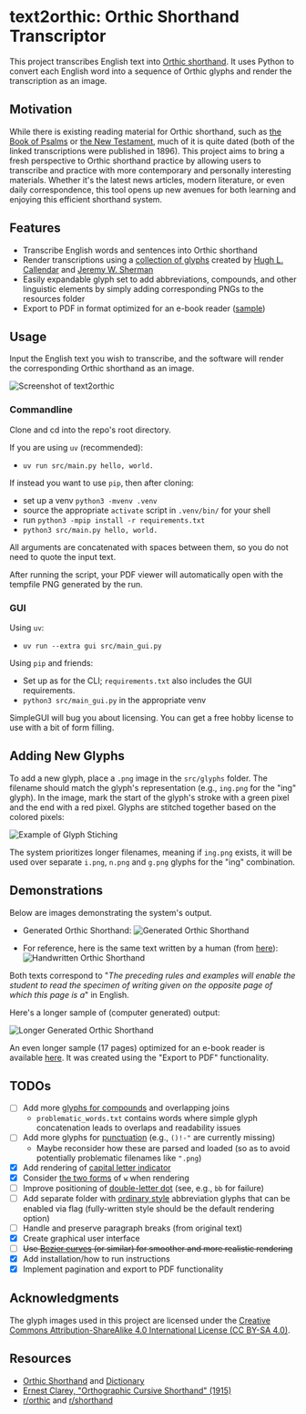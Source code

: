 # text2orthic: Orthic Shorthand Transcriptor

This project transcribes English text into [Orthic shorthand](https://orthic.shorthand.fun/). It uses Python to convert each English word into a sequence of Orthic glyphs and render the transcription as an image.

## Motivation
While there is existing reading material for Orthic shorthand, such as [the Book of Psalms](https://orthic.shorthand.fun/assets/reading/Orthic%20Psalms%201-20%20(Full%20Style)%201896%20Stevens.pdf) or [the New Testament](https://cdm15457.contentdm.oclc.org/digital/collection/p15457coll1/id/195/rec/1), much of it is quite dated (both of the linked transcriptions were published in 1896). This project aims to bring a fresh perspective to Orthic shorthand practice by allowing users to transcribe and practice with more contemporary and personally interesting materials. Whether it's the latest news articles, modern literature, or even daily correspondence, this tool opens up new avenues for both learning and enjoying this efficient shorthand system.


## Features
- Transcribe English words and sentences into Orthic shorthand
- Render transcriptions using a [collection of glyphs](https://orthic.shorthand.fun/manual#the-cursive-alphabet) created by [Hugh L. Callendar](https://en.wikipedia.org/wiki/Hugh_Longbourne_Callendar) and [Jeremy W. Sherman](https://jeremywsherman.com/)
- Easily expandable glyph set to add abbreviations, compounds, and other linguistic elements by simply adding corresponding PNGs to the resources folder
- Export to PDF in format optimized for an e-book reader ([sample](https://raw.githubusercontent.com/rmattila/text2orthic/main/resources/demo_ebook.pdf))

## Usage
Input the English text you wish to transcribe, and the software will render the corresponding Orthic shorthand as an image.

![Screenshot of text2orthic](resources/demo_gui.png)

### Commandline
Clone and cd into the repo's root directory.

If you are using `uv` (recommended):

* `uv run src/main.py hello, world.`

If instead you want to use `pip`, then after cloning:

* set up a venv `python3 -mvenv .venv`
* source the appropriate `activate` script in `.venv/bin/` for your shell
* run `python3 -mpip install -r requirements.txt`
* `python3 src/main.py hello, world.`

All arguments are concatenated with spaces between them, so you do not need to quote the input text.

After running the script, your PDF viewer will automatically open with the tempfile PNG generated by the run.

### GUI
Using `uv`:

* `uv run --extra gui src/main_gui.py`

Using `pip` and friends:

* Set up as for the CLI; `requirements.txt` also includes the GUI requirements.
* `python3 src/main_gui.py` in the appropriate venv

SimpleGUI will bug you about licensing. You can get a free hobby license to use with a bit of form filling.

## Adding New Glyphs
To add a new glyph, place a `.png` image in the `src/glyphs` folder. The filename should match the glyph's representation (e.g., `ing.png` for the "ing" glyph). In the image, mark the start of the glyph's stroke with a green pixel and the end with a red pixel. Glyphs are stitched together based on the colored pixels:

![Example of Glyph Stiching](resources/glyph_stitch.png)

The system prioritizes longer filenames, meaning if `ing.png` exists, it will be used over separate `i.png`, `n.png` and `g.png` glyphs for the "ing" combination.


## Demonstrations
Below are images demonstrating the system's output.

- Generated Orthic Shorthand:
  ![Generated Orthic Shorthand](resources/demo_generated.png)

- For reference, here is the same text written by a human (from [here](https://orthic.shorthand.fun/manual#specimen-of-fully-written-style)):
  ![Handwritten Orthic Shorthand](resources/demo_handwritten.png)

Both texts correspond to "_The preceding rules and examples will enable the
student to read the specimen of writing given on the opposite page of which
this page is a_" in English.

Here's a longer sample of (computer generated) output:

![Longer Generated Orthic Shorthand](resources/demo_longer.png)

An even longer sample (17 pages) optimized for an e-book reader is available [here](https://raw.githubusercontent.com/rmattila/text2orthic/main/resources/demo_ebook.pdf). It was created using the "Export to PDF" functionality.

## TODOs

- [ ] Add more [glyphs for compounds](https://orthic.shorthand.fun/manual#how-to-write-and-join-the-characters) and overlapping joins
  - `problematic_words.txt` contains words where simple glyph concatenation leads to overlaps and readability issues
- [ ] Add more glyphs for [punctuation](https://orthic.shorthand.fun/manual#punctuation) (e.g., `()!-"` are currently missing)
  - Maybe reconsider how these are parsed and loaded (so as to avoid potentially problematic filenames like `".png`)
- [x] Add rendering of [capital letter indicator](https://orthic.shorthand.fun/manual#initial-capitals)
- [x] Consider [the two forms](https://orthic.shorthand.fun/manual#W-join) of `w` when rendering
- [ ] Improve positioning of [double-letter dot](https://orthic.shorthand.fun/manual#doubled-letters) (see, e.g., `bb` for failure)
- [ ] Add separate folder with [ordinary style](https://orthic.shorthand.fun/manual#ordinary-style) abbreviation glyphs that can be enabled via flag (fully-written style should be the default rendering option)
- [ ] Handle and preserve paragraph breaks (from original text)
- [x] Create graphical user interface
- [ ] ~~Use [Bezier curves](https://github.com/vbrg/melin) (or similar) for smoother and more realistic rendering~~
- [x] Add installation/how to run instructions
- [x] Implement pagination and export to PDF functionality

## Acknowledgments
The glyph images used in this project are licensed under the [Creative Commons Attribution-ShareAlike 4.0 International License (CC BY-SA 4.0)](https://creativecommons.org/licenses/by-sa/4.0/).

## Resources

- [Orthic Shorthand](https://orthic.shorthand.fun/) and [Dictionary](https://orthic.shorthand.fun/dictionary)
- [Ernest Clarey, "Orthographic Cursive Shorthand" (1915)](https://recordsearch.naa.gov.au/SearchNRetrieve/Interface/ViewImage.aspx?B=3408323)
- [r/orthic](https://old.reddit.com/r/orthic/) and [r/shorthand](https://old.reddit.com/r/shorthand/)
